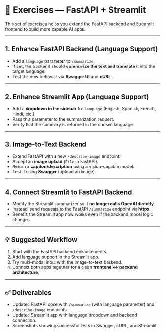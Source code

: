 # 🔨 Exercises — FastAPI + Streamlit

This set of exercises helps you extend the FastAPI backend and Streamlit frontend to build more capable AI apps.

---

## 1. Enhance FastAPI Backend (Language Support)

- Add a `language` parameter to `/summarize`.
- If set, the backend should **summarize the text and translate it** into the target language.
- Test the new behavior via **Swagger UI** and **cURL**.

---

## 2. Enhance Streamlit App (Language Support)

- Add a **dropdown in the sidebar** for `language` (English, Spanish, French, Hindi, etc.).
- Pass this parameter to the summarization request.
- Verify that the summary is returned in the chosen language.

---

## 3. Image-to-Text Backend

- Extend FastAPI with a new `/describe-image` endpoint.
- Accept an **image upload** (`File` in FastAPI).
- Return a **caption/description** using a vision-capable model.
- Test it using **Swagger** (upload an image).

---

## 4. Connect Streamlit to FastAPI Backend

- Modify the Streamlit summarizer so it **no longer calls OpenAI directly**.
- Instead, send requests to the FastAPI `/summarize` endpoint via **httpx**.
- Benefit: the Streamlit app now works even if the backend model logic changes.

---

## 💡 Suggested Workflow

1. Start with the FastAPI backend enhancements.  
2. Add language support in the Streamlit app.  
3. Try multi-modal input with the image-to-text backend.  
4. Connect both apps together for a clean **frontend ↔ backend architecture**.

---

## ✅ Deliverables

- Updated FastAPI code with `/summarize` (with language parameter) and `/describe-image` endpoints.  
- Updated Streamlit app with language dropdown and backend connection.  
- Screenshots showing successful tests in Swagger, cURL, and Streamlit.  

